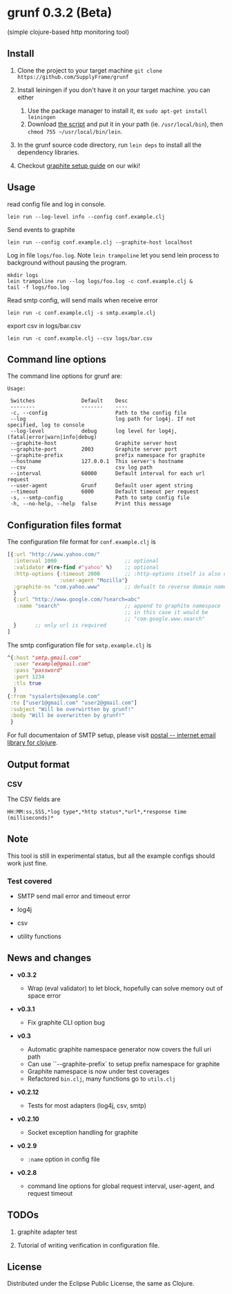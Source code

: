 # grunf 0.3.2 (Beta)

(simple clojure-based http monitoring tool)

## Install

1. Clone the project to your target machine `git clone https://github.com/SupplyFrame/grunf`

2. Install leiningen if you don't have it on your target machine. you can either
    1. Use the package manager to install it, ex `sudo apt-get install leiningen`
    2. Download [the script](https://raw.github.com/technomancy/leiningen/stable/bin/lein) and put it in your path (ie. `/usr/local/bin`), then `chmod 755 ~/usr/local/bin/lein`.

3. In the grunf source code directory, run `lein deps` to install all the dependency libraries.

4. Checkout [graphite setup guide][] on our wiki!

[graphite setup guide]: https://github.com/SupplyFrame/grunf/wiki/graphite-on-ubuntu


## Usage

read config file and log in console.
```
lein run --log-level info --config conf.example.clj
```

Send events to graphite
```
lein run --config conf.example.clj --graphite-host localhost
```

Log in file `logs/foo.log`. Note `lein trampoline` let you send lein process to background without pausing the program.

```
mkdir logs
lein trampoline run --log logs/foo.log -c conf.example.clj &
tail -f logs/foo.log
```

Read smtp config, will send mails when receive error
```
lein run -c conf.example.clj -s smtp.example.clj
```

export csv in logs/bar.csv
```
lein run -c conf.example.clj --csv logs/bar.csv
```

## Command line options

The command line options for grunf are:

```
Usage:

 Switches               Default    Desc
 --------               -------    ----
 -c, --config                      Path to the config file
 --log                             log path for log4j. If not specified, log to console 
 --log-level            debug      log level for log4j, (fatal|error|warn|info|debug)
 --graphite-host                   Graphite server host
 --graphite-port        2003       Graphite server port
 --graphite-prefix                 prefix namespace for graphite
 --hostname             127.0.0.1  This server's hostname
 --csv                             csv log path
 --interval             60000      Default interval for each url request
 --user-agent           Grunf      Default user agent string
 --timeout              6000       Default timeout per request
 -s, --smtp-config                 Path to smtp config file 
 -h, --no-help, --help  false      Print this message
```

## Configuration files format

The configuration file format for `conf.example.clj` is

```clj
[{:url "http://www.yahoo.com/"
  :interval 1000                      ;; optional
  :validator #(re-find #"yahoo" %)    ;; optional
  :http-options {:timeout 2000        ;; :http-options itself is also optional 
                 :user-agent "Mozilla"}
  :graphite-ns "com.yahoo.www"        ;; defualt to reverse domain name
  }
  {:url "http://www.google.com/?search=abc"
   :name "search"                     ;; append to graphite namespace
                                      ;; in this case it would be
                                      ;; "com.google.www.search"
  }      ;; only url is required
]
```

The smtp configuration file for `smtp.example.clj` is

```clj
^{:host "smtp.gmail.com"
  :user "example@gmail.com"
  :pass "password"
  :port 1234
  :tls true
  }
{:from "sysalerts@example.com"
 :to ["user1@gmail.com" "user2@gmail.com"]
 :subject "Will be overwirtten by grunf!"
 :body "Will be overwritten by grunf!"
 }
```

For full documentaion of SMTP setup, please visit [postal -- internet email library for clojure](https://github.com/drewr/postal).

## Output format

### CSV

The CSV fields are

```
HH:MM:ss,SSS,*log type*,*http status*,*url*,*response time (milliseconds)*
```

## Note

This tool is still in experimental status, but all the example configs should work just fine.

### Test covered

* SMTP send mail error and timeout error

* log4j

* csv

* utility functions

## News and changes

* **v0.3.2**
  - Wrap (eval validator) to let block, hopefully can solve memory out of space error

* **v0.3.1**
  - Fix graphite CLI option bug

* **v0.3**
  - Automatic graphite namespace generator now covers the full uri path
  - Can use ``--graphite-prefix` to setup prefix namespace for graphite
  - Graphite namespace is now under test coverages
  - Refactored `bin.clj`, many functions go to `utils.clj`

* **v0.2.12**
  - Tests for most adapters (log4j, csv, smtp)

* **v0.2.10**
  - Socket exception handling for graphite

* **v0.2.9**
  - `:name` option in config file

* **v0.2.8**
  - command line options for global request interval, user-agent, and request timeout

## TODOs


1. graphite adapter test

1. Tutorial of writing verification in configuration file.

## License

Distributed under the Eclipse Public License, the same as Clojure.
